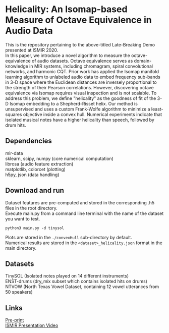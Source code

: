 # Helicality: An Isomap-based Measure of Octave Equivalence in Audio Data
This is the repository pertaining to the above-titled Late-Breaking Demo presented at ISMIR 2020. <br/>
In this paper, we introduce a novel algorithm to measure the octave-equivalence of audio datasets. 
Octave equivalence serves as domain-knowledge in MIR systems, including chromagram, spiral convolutional networks, and harmonic CQT. 
Prior work has applied the Isomap manifold learning algorithm to unlabeled audio data to embed frequency sub-bands in 3-D space where 
the Euclidean distances are inversely proportional to the strength of their Pearson correlations. 
However, discovering octave equivalence via Isomap requires visual inspection and is not scalable. 
To address this problem, we define "helicality" as the goodness of fit of the 3-D Isomap embedding to a Shepherd-Risset helix. 
Our method is unsupervised and uses a custom Frank-Wolfe algorithm to minimize a least-squares objective inside a convex hull. 
Numerical experiments indicate that isolated musical notes have a higher helicality than speech, followed by drum hits. 

## Dependencies
mir-data <br/>
sklearn, scipy, numpy (core numerical computation) <br/>
librosa (audio feature extraction) <br/>
matplotlib, colorcet (plotting) <br/>
h5py, json (data handling) <br/>

## Download and run
Dataset features are pre-computed and stored in the corresponding .h5 files in the root directory. <br/>
Execute main.py from a command line terminal with the name of the dataset you want to test. <br/>

`python3 main.py -d tinysol`

Plots are stored in the `./convexHull` sub-directory by default. <br/>
Numerical results are stored in the `<dataset>_helicality.json` format in the main directory. <br/>

## Datasets
TinySOL (Isolated notes played on 14 different instruments) <br/>
ENST-drums (dry_mix subset which contains isolated hits on drums) <br/>
NTVOW (North Texas Vowel Dataset, containing 12 vowel utterances from 50 speakers) <br/>

## Links
[Pre-print](https://arxiv.org/abs/2010.00673) <br/>
[ISMIR Presentation Video](https://youtu.be/ayflseXZ3-c) <br/>


